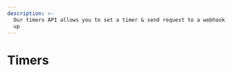 ```yaml
---
description: >-
  Our timers API allows you to set a timer & send request to a webhook when its
  up
---
```


# Timers


